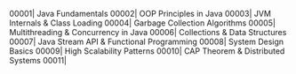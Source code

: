 00001| Java Fundamentals
00002| OOP Principles in Java
00003| JVM Internals & Class Loading
00004| Garbage Collection Algorithms
00005| Multithreading & Concurrency in Java
00006| Collections & Data Structures
00007| Java Stream API & Functional Programming
00008| System Design Basics
00009| High Scalability Patterns
00010| CAP Theorem & Distributed Systems
00011| 